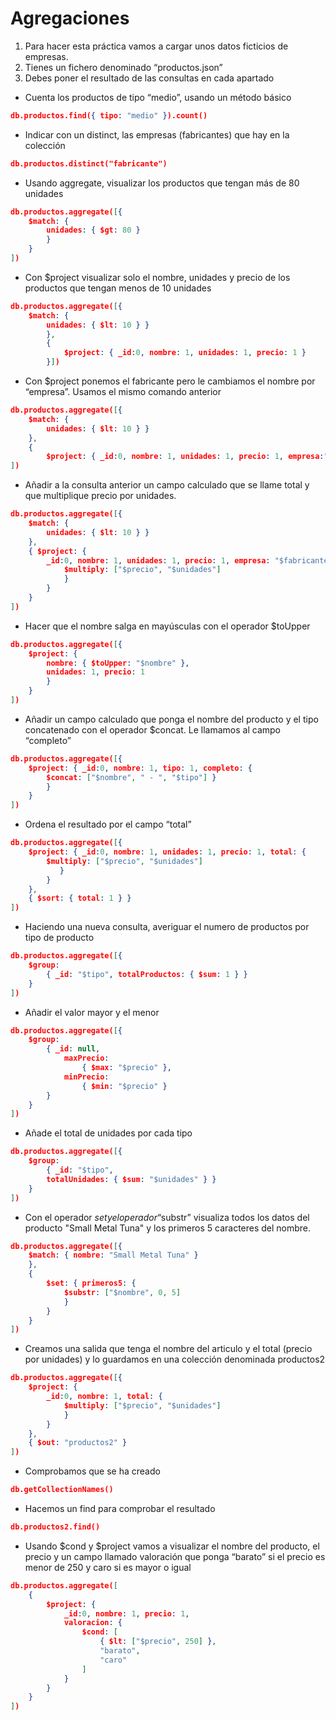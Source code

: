 # Agregaciones

1. Para hacer esta práctica vamos a cargar unos datos ficticios de empresas.
2. Tienes un fichero denominado “productos.json”
3. Debes poner el resultado de las consultas en cada apartado

- Cuenta los productos de tipo “medio”, usando un método básico
```json
db.productos.find({ tipo: "medio" }).count()
```

- Indicar con un distinct, las empresas (fabricantes) que hay en la colección
```json
db.productos.distinct("fabricante")
```

- Usando aggregate, visualizar los productos que tengan más de 80 unidades
```json
db.productos.aggregate([{ 
    $match: { 
        unidades: { $gt: 80 } 
        } 
    }
])
```

- Con $project visualizar solo el nombre, unidades y precio de los productos que tengan menos de 10 unidades
```json
db.productos.aggregate([{ 
    $match: { 
        unidades: { $lt: 10 } } 
        }, 
        { 
            $project: { _id:0, nombre: 1, unidades: 1, precio: 1 } 
        }])
```

- Con $project ponemos el fabricante pero le cambiamos el nombre por “empresa”. Usamos el mismo comando anterior
```json
db.productos.aggregate([{ 
    $match: { 
        unidades: { $lt: 10 } } 
    },
    { 
        $project: { _id:0, nombre: 1, unidades: 1, precio: 1, empresa:"$fabricante" } }
])
```

- Añadir a la consulta anterior un campo calculado que se llame total y que multiplique precio por unidades.
```json
db.productos.aggregate([{ 
    $match: { 
        unidades: { $lt: 10 } } 
    }, 
    { $project: { 
        _id:0, nombre: 1, unidades: 1, precio: 1, empresa: "$fabricante", total: { 
            $multiply: ["$precio", "$unidades"] 
            } 
        } 
    }
])
```

- Hacer que el nombre salga en mayúsculas con el operador $toUpper
```json
db.productos.aggregate([{ 
    $project: { 
        nombre: { $toUpper: "$nombre" }, 
        unidades: 1, precio: 1 
        } 
    }
])
```

- Añadir un campo calculado que ponga el nombre del producto y el tipo concatenado con el operador $concat. Le llamamos al campo “completo”
```json
db.productos.aggregate([{ 
    $project: { _id:0, nombre: 1, tipo: 1, completo: { 
        $concat: ["$nombre", " - ", "$tipo"] } 
        } 
    }
])
```

- Ordena el resultado por el campo “total”
```json
db.productos.aggregate([{ 
    $project: { _id:0, nombre: 1, unidades: 1, precio: 1, total: { 
        $multiply: ["$precio", "$unidades"] 
           } 
        } 
    },
    { $sort: { total: 1 } }
])
```

- Haciendo una nueva consulta, averiguar el numero de productos por tipo de producto
```json
db.productos.aggregate([{ 
    $group: 
        { _id: "$tipo", totalProductos: { $sum: 1 } } 
    }
])
```

- Añadir el valor mayor y el menor
```json
db.productos.aggregate([{ 
    $group: 
        { _id: null, 
            maxPrecio: 
                { $max: "$precio" }, 
            minPrecio: 
                { $min: "$precio" } 
        } 
    }
])
```

- Añade el total de unidades por cada tipo
```json
db.productos.aggregate([{ 
    $group: 
        { _id: "$tipo", 
        totalUnidades: { $sum: "$unidades" } } 
    }
])
```

- Con el operador $set y el operador “$substr” visualiza todos los datos del producto "Small Metal Tuna" y los primeros 5 caracteres del nombre.
```json
db.productos.aggregate([{ 
    $match: { nombre: "Small Metal Tuna" } 
    },
    { 
        $set: { primeros5: { 
            $substr: ["$nombre", 0, 5] 
            } 
        } 
    }
])
```

- Creamos una salida que tenga el nombre del articulo y el total (precio por unidades) y lo guardamos en una colección denominada productos2
```json
db.productos.aggregate([{ 
    $project: { 
        _id:0, nombre: 1, total: { 
            $multiply: ["$precio", "$unidades"] 
            } 
        } 
    },
    { $out: "productos2" }
])
```

- Comprobamos que se ha creado
```json
db.getCollectionNames()
```

- Hacemos un find para comprobar el resultado
```json
db.productos2.find()
```

- Usando $cond y $project vamos a visualizar el nombre del producto, el precio y un campo llamado valoración que ponga “barato” si el precio es menor de 250 y caro si es mayor o igual
```json
db.productos.aggregate([
    {
        $project: {
            _id:0, nombre: 1, precio: 1,
            valoracion: {
                $cond: [
                    { $lt: ["$precio", 250] },
                    "barato",
                    "caro"
                ]
            }
        }
    }
])
```
